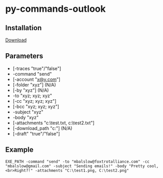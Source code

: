 # py-commands-outlook

## Installation
[Download](https://github.com/foxtrot-alliance/py-commands-outlook/releases/download/v0.0.2/py-commands-outlook_v0.0.2.zip)

## Parameters
* [-traces "true"/"false"]
* -command "send"
* [-account "x@y.com"]
* [-folder "xyz"] (N/A)
* [-by "xyz"] (N/A)
* -to "xyz; xyz; xyz"
* [-cc "xyz; xyz; xyz"]
* [-bcc "xyz; xyz; xyz"]
* -subject "xyz"
* -body "xyz"
* [-attachments "c:\test.txt, c:\test2.txt"]
* [-download_path "c:\"] (N/A)
* [-draft" "true"/"false"]

## Example
```
EXE_PATH -command "send" -to "mbalslow@foxtrotalliance.com" -cc "mbalslow@gmail.com" -subject "Sending emails!" -body "Pretty cool,<br>Right?!" -attachments "C:\test1.png, C:\test2.png"
```
